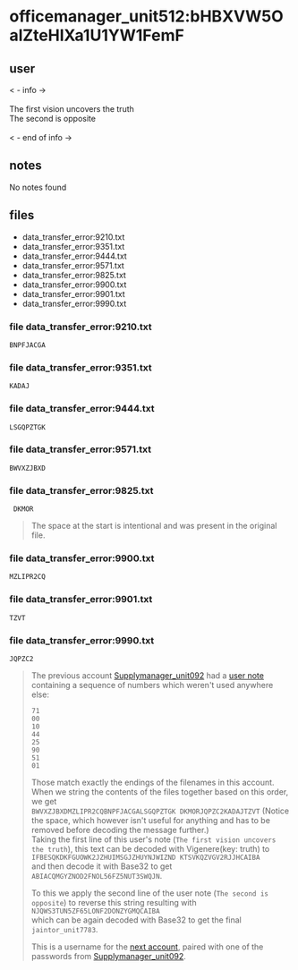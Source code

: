 # officemanager_unit512:bHBXVW5OalZteHlXa1U1YW1FemF
## user
< - info -><br>
<br>
The first vision uncovers the truth<br>
The second is opposite<br>
<br>
< - end of info -><br>
## notes

No notes found

## files
- data_transfer_error:9210.txt
- data_transfer_error:9351.txt
- data_transfer_error:9444.txt
- data_transfer_error:9571.txt
- data_transfer_error:9825.txt
- data_transfer_error:9900.txt
- data_transfer_error:9901.txt
- data_transfer_error:9990.txt


### file data_transfer_error:9210.txt
```
BNPFJACGA
```


### file data_transfer_error:9351.txt
```
KADAJ
```


### file data_transfer_error:9444.txt
```
LSGQPZTGK
```


### file data_transfer_error:9571.txt
```
BWVXZJBXD
```


### file data_transfer_error:9825.txt
```
 DKMOR
```
> The space at the start is intentional and was present in the original file.

### file data_transfer_error:9900.txt
```
MZLIPR2CQ
```


### file data_transfer_error:9901.txt
```
TZVT
```


### file data_transfer_error:9990.txt
```
JQPZC2
```

> The previous account [Supplymanager_unit092](./Supplymanager_unit092.md) had a [user note](./Supplymanager_unit092.md#user) containing a sequence of numbers which weren't used anywhere else:
> ```
> 71
> 00
> 10
> 44
> 25
> 90
> 51
> 01
> ```
>
> Those match exactly the endings of the filenames in this account. When we string the contents of the files together based on this order, we get  
> `BWVXZJBXDMZLIPR2CQBNPFJACGALSGQPZTGK DKMORJQPZC2KADAJTZVT` (Notice the space, which however isn't useful for anything and has to be removed before decoding the message further.)  
> Taking the first line of this user's note (`The first vision uncovers the truth`), this text can be decoded with Vigenere(key: truth) to  
> `IFBESQKDKFGUOWK2JZHUIMSGJZHUYNJWIZND KTSVKQZVGV2RJJHCAIBA`  
> and then decode it with Base32 to get `ABIACQMGYZNOD2FNOL56FZ5NUT3SWQJN`.
> 
> To this we apply the second line of the user note (`The second is opposite`) to reverse this string resulting with  
> `NJQWS3TUN5ZF65LONF2DONZYGMQCAIBA`  
> which can be again decoded with Base32 to get the final `jaintor_unit7783`.  
>
> This is a username for the [next account](./jaintor_unit7783.md), paired with one of the passwords from [Supplymanager_unit092](./Supplymanager_unit092.md#file-storage_report_590txt).

